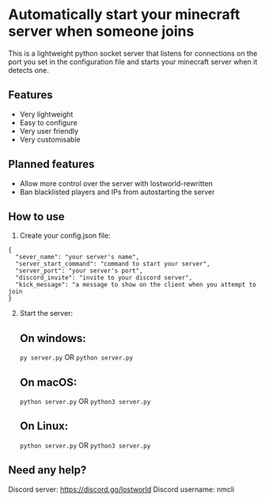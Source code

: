 # Automatically start your minecraft server when someone joins  

This is a lightweight python socket server that listens for connections on the port you set in the configuration file and starts your minecraft server when it detects one.  

## Features
- Very lightweight
- Easy to configure
- Very user friendly
- Very customisable

## Planned features
- Allow more control over the server with lostworld-rewritten
- Ban blacklisted players and IPs from autostarting the server

## How to use  
  1. Create your config.json file:  
```
{  
  "sever_name": "your server's name",  
  "server_start_command": "command to start your server",  
  "server_port": "your server's port",  
  "discord_invite": "invite to your discord server",  
  "kick_message": "a message to show on the client when you attempt to join  
}  
```
  2. Start the server:
     ## On windows:  
     `py server.py` OR `python server.py`  
     ## On macOS:
     `python server.py` OR `python3 server.py`
     ## On Linux:
     `python server.py` OR `python3 server.py`

## Need any help?
Discord server: https://discord.gg/lostworld
Discord username: nmcli

